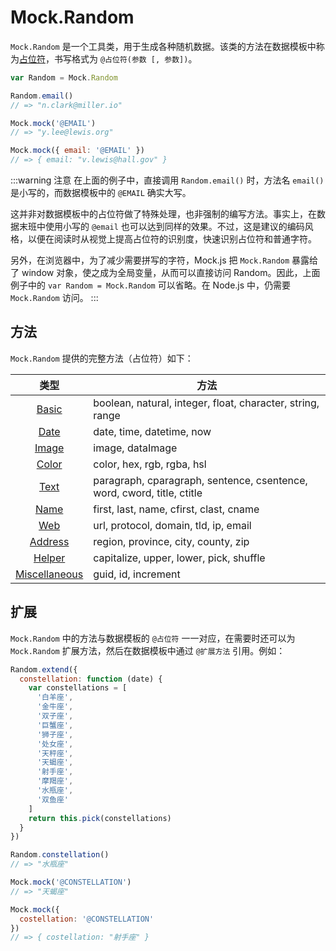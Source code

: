 # Mock.Random

`Mock.Random` 是一个工具类，用于生成各种随机数据。该类的方法在数据模板中称为[占位符](../../guide/syntax#数据占位符)，书写格式为 `@占位符(参数 [, 参数])`。

```js
var Random = Mock.Random

Random.email()
// => "n.clark@miller.io"

Mock.mock('@EMAIL')
// => "y.lee@lewis.org"

Mock.mock({ email: '@EMAIL' })
// => { email: "v.lewis@hall.gov" }
```

:::warning 注意
在上面的例子中，直接调用 `Random.email()` 时，方法名 `email()` 是小写的，而数据模板中的 `@EMAIL` 确实大写。

这并非对数据模板中的占位符做了特殊处理，也非强制的编写方法。事实上，在数据末班中使用小写的 `@email` 也可以达到同样的效果。不过，这是建议的编码风格，以便在阅读时从视觉上提高占位符的识别度，快速识别占位符和普通字符。

另外，在浏览器中，为了减少需要拼写的字符，Mock.js 把 `Mock.Random` 暴露给了 window 对象，使之成为全局变量，从而可以直接访问 Random。因此，上面例子中的 `var Random = Mock.Random` 可以省略。在 Node.js 中，仍需要 `Mock.Random` 访问。
:::

## 方法

`Mock.Random` 提供的完整方法（占位符）如下：

|               类型               | 方法                                                                   |
| :------------------------------: | ---------------------------------------------------------------------- |
|         [Basic](./basic)         | boolean, natural, integer, float, character, string, range             |
|          [Date](./date)          | date, time, datetime, now                                              |
|         [Image](./image)         | image, dataImage                                                       |
|         [Color](./color)         | color, hex, rgb, rgba, hsl                                             |
|          [Text](./text)          | paragraph, cparagraph, sentence, csentence, word, cword, title, ctitle |
|          [Name](./name)          | first, last, name, cfirst, clast, cname                                |
|           [Web](./web)           | url, protocol, domain, tld, ip, email                                  |
|       [Address](./address)       | region, province, city, county, zip                                    |
|        [Helper](./helper)        | capitalize, upper, lower, pick, shuffle                                |
| [Miscellaneous](./miscellaneous) | guid, id, increment                                                    |

## 扩展

`Mock.Random` 中的方法与数据模板的 `@占位符` 一一对应，在需要时还可以为 `Mock.Random` 扩展方法，然后在数据模板中通过 `@扩展方法` 引用。例如：

```js
Random.extend({
  constellation: function (date) {
    var constellations = [
      '白羊座',
      '金牛座',
      '双子座',
      '巨蟹座',
      '狮子座',
      '处女座',
      '天秤座',
      '天蝎座',
      '射手座',
      '摩羯座',
      '水瓶座',
      '双鱼座'
    ]
    return this.pick(constellations)
  }
})

Random.constellation()
// => "水瓶座"

Mock.mock('@CONSTELLATION')
// => "天蝎座"

Mock.mock({
  costellation: '@CONSTELLATION'
})
// => { costellation: "射手座" }
```
